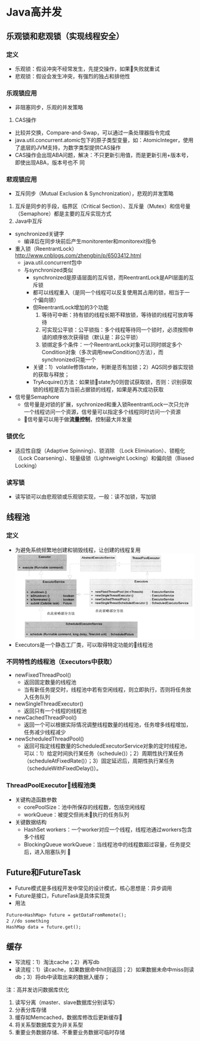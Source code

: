 # Java高并发

## 乐观锁和悲观锁（实现线程安全）
### 定义
* 乐观锁：假设冲突不经常发生，先提交操作，如果失败就重试
* 悲观锁：假设会发生冲突，有强烈的独占和排他性

### 乐观锁应用
* 非阻塞同步，乐观的并发策略
1. CAS操作
* 比较并交换，Compare-and-Swap，可以通过一条处理器指令完成
* java.util.concurrent.atomic包下的原子类型变量，如：AtomicInteger，使用了底层的JVM支持，为数字类型提供CAS操作
* CAS操作会出现ABA问题，解决：不只更新引用值，而是更新引用+版本号，即使出现ABA，版本号也不
同

### 悲观锁应用
* 互斥同步（Mutual Exclusion & Synchronization），悲观的并发策略
1. 互斥是同步的手段，临界区（Critical
Section）、互斥量（Mutex）和信号量（Semaphore）都是主要的互斥实现方式
2. Java中互斥
* synchronized关键字
    * 编译后在同步块前后产生monitorenter和monitorexit指令
* 重入锁（ReentrantLock）
http://www.cnblogs.com/zhengbin/p/6503412.html
    * java.util.concurrent包中
    * 与synchronized类似
        * synchronized是原语层面的互斥锁，而ReentrantLock是API层面的互斥锁
        * 都可以线程重入（是同一个线程可以反复使用其占用的锁，相当于一个偏向锁）
        * 但ReentrantLock增加的3个功能
            1. 等待可中断：持有锁的线程长期不释放锁，等待锁的线程可放弃等待
            2. 可实现公平锁：公平锁指：多个线程等待同一个锁时，必须按照申请的顺序依次获得锁（默认是：非公平锁）
            3. 锁绑定多个条件：一个ReentrantLock对象可以同时绑定多个Condition对象（多次调用newCondition()方法），而synchronized只能一个
        * 关键：1）volatile修饰state，判断是否有加锁；2）AQS同步器实现锁的获取与释放；
        * TryAcquire()方法：如果锁state为0则尝试获取锁，否则：识别获取锁的线程是否为当前占据锁的线程，如果是再次成功获取
* 信号量Semaphore
    * 信号量是对锁的扩展，sychronized和重入锁ReentrantLock一次只允许一个线程访问一个资源，信号量可以指定多个线程同时访问一个资源
    * 信号量可以用于做**流量控制**，控制最大并发量

### 锁优化
* 适应性自旋（Adaptive Spinning）、锁消除
（Lock Elimination）、锁粗化（Lock Coarsening）、轻量级锁（Lightweight Locking）和偏向锁（Biased Locking）

### 读写锁
* 读写锁可以由悲观锁或乐观锁实现，一般：读不加锁，写加锁

## 线程池
### 定义
* 为避免系统频繁地创建和销毁线程，让创建的线程复用
![](./img/concurrent_1.png)
* Executors是一个静态工厂类，可以取得特定功能的线程池

### 不同特性的线程池（Executors中获取）
* newFixedThreadPool()
    * 返回固定数量的线程池
    * 当有新任务提交时，线程池中若有空闲线程，则立即执行，否则将任务放入任务队列
* newSingleThreadExecutor()
    * 返回只有一个线程的线程池
* newCachedThreadPool()
    * 返回一个可以根据实际情况调整线程数量的线程池，任务增多线程增加，任务减少线程减少
* newScheduledThreadPool()
    * 返回可指定线程数量的ScheduledExecutorService对象的定时线程池，可以：1）给定时间执行某任务（schedule()）；2）周期性执行某任务（scheduleAtFixedRate()）；3）固定延迟后，周期性执行某任务（scheduleWithFixedDelay()）。

### ThreadPoolExecutor线程池类
* 关键构造函数参数
    * corePoolSize：池中所保存的线程数，包括空闲线程
    * workQueue：被提交但尚未执行的任务队列
* 关键数据结构
    * HashSet<Worker> workers：一个worker对应一个线程，线程池通过workers包含多个线程
    * BlockingQueue<Runnable> workQueue：当线程池中的线程数超过容量，任务提交后，进入阻塞队列

## Future和FutureTask
* Future模式是多线程开发中常见的设计模式，核心思想是：异步调用
* Future是接口，FutureTask是具体实现类
* 用法
```
Future<HashMap> future = getDataFromRemote();
2 //do something
HashMap data = future.get();
```

## 缓存
* 写流程：1）淘汰cache；2）再写db
* 读流程：1）读cache，如果数据命中hit则返回；2）如果数据未命中miss则读db；3）将db中读取出来的数据入缓存；

注：高并发访问数据库优化
1. 读写分离（master、slave数据库分别读写）
2. 分表分库存储
3. 缓存如Memcached，数据库修改后更新缓存
4. 将关系型数据库变为非关系型
5. 重要业务数据存储、不重要业务数据可临时存储
